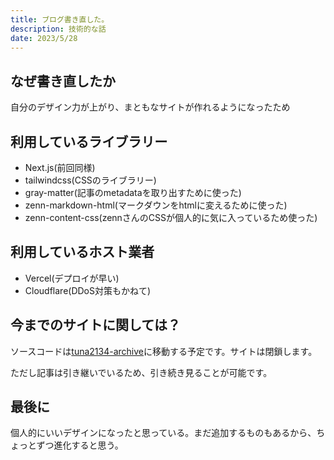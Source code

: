 ```yaml
---
title: ブログ書き直した。
description: 技術的な話
date: 2023/5/28
---
```


## なぜ書き直したか
自分のデザイン力が上がり、まともなサイトが作れるようになったため

## 利用しているライブラリー
- Next.js(前回同様)
- tailwindcss(CSSのライブラリー)
- gray-matter(記事のmetadataを取り出すために使った)
- zenn-markdown-html(マークダウンをhtmlに変えるために使った)
- zenn-content-css(zennさんのCSSが個人的に気に入っているため使った)

## 利用しているホスト業者
- Vercel(デプロイが早い)
- Cloudflare(DDoS対策もかねて)

## 今までのサイトに関しては？
ソースコードは[tuna2134-archive](https://github.com/tuna2134-archive)に移動する予定です。サイトは閉鎖します。

ただし記事は引き継いでいるため、引き続き見ることが可能です。

## 最後に
個人的にいいデザインになったと思っている。まだ追加するものもあるから、ちょっとずつ進化すると思う。
